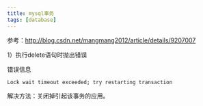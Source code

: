```yaml
---
title: mysql事务
tags: [database]
---
```


参考：http://blog.csdn.net/mangmang2012/article/details/9207007

1）执行delete语句时抛出错误

错误信息

```
Lock wait timeout exceeded; try restarting transaction
```

解决方法：关闭掉引起该事务的应用。